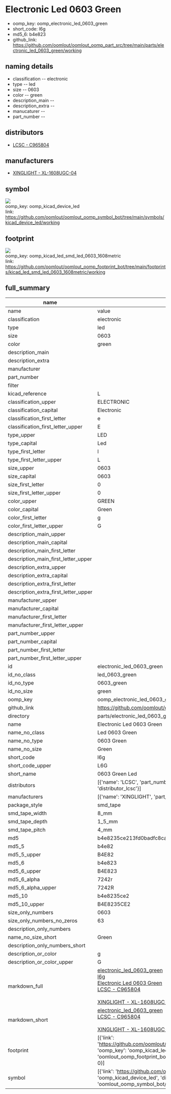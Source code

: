 # Electronic Led 0603 Green

  
* oomp_key: oomp_electronic_led_0603_green 
* short_code: l6g
* md5_6: b4e823  
* github_link: https://github.com/oomlout/oomlout_oomp_part_src/tree/main/parts/electronic_led_0603_green/working  
## naming details
* classification -- electronic
* type -- led
* size -- 0603
* color -- green
* description_main -- 
* description_extra -- 
* manucaturer -- 
* part_number -- 

## distributors
* [LCSC - C965804](https://lcsc.com/product-detail/C965804.html)   

## manufacturers
* [XINGLIGHT - XL-1608UGC-04]()  

## symbol

![](symbol/{index}}/working/working_600.png)  
oomp_key: oomp_kicad_device_led  
link: https://github.com/oomlout/oomlout_oomp_symbol_bot/tree/main/symbols/kicad_device_led/working  

## footprint

![](footprint/{index}/working/working_600.png)  
oomp_key: oomp_kicad_led_smd_led_0603_1608metric  
link: https://github.com/oomlout/oomlout_oomp_footprint_bot/tree/main/footprints/kicad_led_smd_led_0603_1608metric/working  

## full_summary
| name | value | 
| --- | --- | 
| name | value | 
| classification | electronic | 
| type | led | 
| size | 0603 | 
| color | green | 
| description_main |  | 
| description_extra |  | 
| manufacturer |  | 
| part_number |  | 
| filter |  | 
| kicad_reference | L | 
| classification_upper | ELECTRONIC | 
| classification_capital | Electronic | 
| classification_first_letter | e | 
| classification_first_letter_upper | E | 
| type_upper | LED | 
| type_capital | Led | 
| type_first_letter | l | 
| type_first_letter_upper | L | 
| size_upper | 0603 | 
| size_capital | 0603 | 
| size_first_letter | 0 | 
| size_first_letter_upper | 0 | 
| color_upper | GREEN | 
| color_capital | Green | 
| color_first_letter | g | 
| color_first_letter_upper | G | 
| description_main_upper |  | 
| description_main_capital |  | 
| description_main_first_letter |  | 
| description_main_first_letter_upper |  | 
| description_extra_upper |  | 
| description_extra_capital |  | 
| description_extra_first_letter |  | 
| description_extra_first_letter_upper |  | 
| manufacturer_upper |  | 
| manufacturer_capital |  | 
| manufacturer_first_letter |  | 
| manufacturer_first_letter_upper |  | 
| part_number_upper |  | 
| part_number_capital |  | 
| part_number_first_letter |  | 
| part_number_first_letter_upper |  | 
| id | electronic_led_0603_green | 
| id_no_class | led_0603_green | 
| id_no_type | 0603_green | 
| id_no_size | green | 
| oomp_key | oomp_electronic_led_0603_green | 
| github_link | https://github.com/oomlout/oomlout_oomp_part_src/tree/main/parts/electronic_led_0603_green/working | 
| directory | parts/electronic_led_0603_green | 
| name | Electronic Led 0603 Green | 
| name_no_class | Led 0603 Green | 
| name_no_type | 0603 Green | 
| name_no_size | Green | 
| short_code | l6g | 
| short_code_upper | L6G | 
| short_name | 0603 Green Led | 
| distributors | [{'name': 'LCSC', 'part_number': 'C965804', 'link': 'https://lcsc.com/product-detail/C965804.html', 'id': 'distributor_lcsc'}] | 
| manufacturers | [{'name': 'XINGLIGHT', 'part_number': 'XL-1608UGC-04', 'link': '', 'id': 'manufacturer_xinglight'}] | 
| package_style | smd_tape | 
| smd_tape_width | 8_mm | 
| smd_tape_depth | 1_5_mm | 
| smd_tape_pitch | 4_mm | 
| md5 | b4e8235ce213fd0badfc8ca2c6c558de | 
| md5_5 | b4e82 | 
| md5_5_upper | B4E82 | 
| md5_6 | b4e823 | 
| md5_6_upper | B4E823 | 
| md5_6_alpha | 7242r | 
| md5_6_alpha_upper | 7242R | 
| md5_10 | b4e8235ce2 | 
| md5_10_upper | B4E8235CE2 | 
| size_only_numbers | 0603 | 
| size_only_numbers_no_zeros | 63 | 
| description_only_numbers |  | 
| name_no_size_short | Green | 
| description_only_numbers_short |   | 
| description_or_color | g  | 
| description_or_color_upper | G  | 
| markdown_full | [electronic_led_0603_green](https://github.com/oomlout/oomlout_oomp_part_src/tree/main/parts/electronic_led_0603_green/working)<br>[l6g](https://github.com/oomlout/oomlout_oomp_part_src/tree/main/parts/electronic_led_0603_green/working)<br>[Electronic Led 0603 Green](https://github.com/oomlout/oomlout_oomp_part_src/tree/main/parts/electronic_led_0603_green/working)<br>[LCSC - C965804<br>](https://lcsc.com/product-detail/C965804.html)<br>[XINGLIGHT - XL-1608UGC-04]() [(L)  ](https://www.lcsc.com/search?q=XL-1608UGC-04)[(D)  ](https://www.digikey.com/en/products?keywords=XL-1608UGC-04)[(M)  ](https://www.mouser.com/Search/Refine?Keyword=XL-1608UGC-04)[(N)  ](https://www.newark.com/search?st=XL-1608UGC-04)[(SZ)  ](https://so.szlcsc.com/global.html?k=XL-1608UGC-04)<br> | 
| markdown_short | [electronic_led_0603_green](https://github.com/oomlout/oomlout_oomp_part_src/tree/main/parts/electronic_led_0603_green/working)<br>[LCSC - C965804<br>](https://lcsc.com/product-detail/C965804.html)<br>[XINGLIGHT - XL-1608UGC-04]() | 
| footprint | [{'link': 'https://github.com/oomlout/oomlout_oomp_footprint_bot/tree/main/foootprntss/kicad_led_smd_led_0603_1608metric', 'oomp_key': 'oomp_kicad_led_smd_led_0603_1608metric', 'directory': 'oomlout_oomp_footprint_bot/footprints/kicad_led_smd_led_0603_1608metric//working/working.kicad_mod', 'index': 0}] | 
| symbol | [{'link': 'https://github.com/oomlout/oomlout_oomp_symbol_bot/tree/main/symbols/kicad_device_led', 'oomp_key': 'oomp_kicad_device_led', 'directory': 'oomlout_oomp_symbol_bot/symbols/kicad_device_led//working/working.kicad_sym', 'index': 0}] | 
